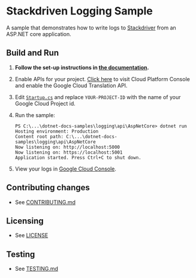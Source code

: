 # Stackdriven Logging Sample

A sample that demonstrates how to write logs to
[Stackdriver](https://cloud.google.com/logging/)
from an ASP.NET core application.

## Build and Run

1.  **Follow the set-up instructions in [the documentation](https://cloud.google.com/dotnet/docs/setup).**

2.  Enable APIs for your project.
    [Click here](https://console.cloud.google.com/flows/enableapi?apiid=logging.googleapis.com&showconfirmation=true)
    to visit Cloud Platform Console and enable the Google Cloud Translation API.

3.  Edit [`Startup.cs`](./Startup.cs) and replace `YOUR-PROJECT-ID` with the
    name of your Google Cloud Project id.

4.  Run the sample:
    ```
    PS C:\...\dotnet-docs-samples\logging\api\AspNetCore> dotnet run
    Hosting environment: Production
    Content root path: C:\...\dotnet-docs-samples\logging\api\AspNetCore
    Now listening on: http://localhost:5000
    Now listening on: https://localhost:5001
    Application started. Press Ctrl+C to shut down.
	```

5.  View your logs in [Google Cloud Console](https://console.cloud.google.com/logs/viewer?resource=global).

## Contributing changes

* See [CONTRIBUTING.md](../../../CONTRIBUTING.md)

## Licensing

* See [LICENSE](../../../LICENSE)

## Testing

* See [TESTING.md](../../../TESTING.md)
